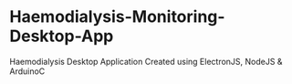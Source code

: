 # Haemodialysis-Monitoring-Desktop-App
Haemodialysis Desktop Application Created using ElectronJS, NodeJS &amp; ArduinoC
